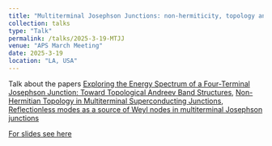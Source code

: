 ```yaml
---
title: "Multiterminal Josephson Junctions: non-hermiticity, topology and reflectionsless modes"
collection: talks
type: "Talk"
permalink: /talks/2025-3-19-MTJJ
venue: "APS March Meeting"
date: 2025-3-19
location: "LA, USA"
---
```


Talk about the papers [Exploring the Energy Spectrum of a Four-Terminal Josephson Junction: Toward Topological Andreev Band Structures](https://journals.aps.org/prx/abstract/10.1103/qd3y-f912),
[Non-Hermitian Topology in Multiterminal Superconducting Junctions](https://journals.aps.org/prl/abstract/10.1103/PhysRevLett.134.156601),
[Reflectionless modes as a source of Weyl nodes in multiterminal Josephson junctions](https://arxiv.org/abs/2503.10874)

[For slides see here](/files/LA_APS_MTJJ.pdf)
